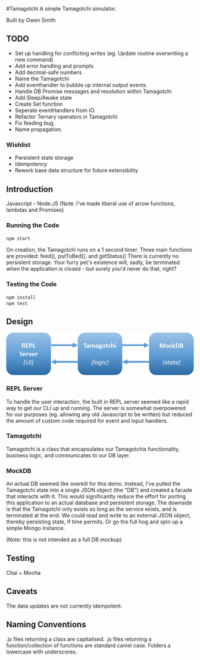 #Tamagotchi
A simple Tamagotchi simulator.

Built by Owen Smith

## TODO
- Set up handling for conflicting writes (eg. Update routine overwriting a new command)
- Add error handling and prompts
- Add decimal-safe numbers
- Name the Tamagotchi
- Add eventhandler to bubble up internal output events.
- Handle DB Promise messages and resolution within Tamagotchi
- Add Sleep/Awake state
- Create Set function
- Seperate eventHandlers from IO.
- Refactor Ternary operators in Tamagotchi
- Fix feeding bug.
- Name propagation.

### Wishlist
- Persistent state storage
- Idempotency
- Rework base data structure for future extensibility


## Introduction
Javascript - Node.JS 
(Note: I've made liberal use of arrow functions, lambdas and Promises)

### Running the Code

`npm start`

On creation, the Tamagotchi runs on a 1 second timer. 
Three main functions are provided: feed(), putToBed(), and getStatus()
There is currently no persistent storage. Your furry pet's existence will, sadly, be terminated when the application is closed - but surely you'd never do that, right?

### Testing the Code

```
npm install
npm test
```

## Design

![Architecture](/doc_assets/architecture.png)

### REPL Server
To handle the user interaction, the built in REPL server seemed like a rapid way to get our CLI up and running.
The server is somewhat overpowered for our purposes (eg. allowing any old Javascript to be written) but reduced the amount of custom code required for event and input handlers.

### Tamagotchi
Tamagotchi is a class that encapsulates our Tamagotchis functionality, business logic, and communicates to our DB layer.

### MockDB
An actual DB seemed like overkill for this demo. Instead, I've pulled the Tamagotchi state into a single JSON object (the "DB") and created a facade that interacts with it. This would significantly reduce the effort for porting this application to an actual database and persistent storage.
The downside is that the Tamagotchi only exists so long as the service exists, and is terminated at the end. 
We could read and write to an external JSON object, thereby persisting state, if time permits. Or go the full hog and spin up a simple Mongo instance. 

(Note: this is not intended as a full DB mockup)

## Testing
Chai + Mocha

## Caveats
The data updates are not currently idempotent. 

## Naming Conventions
.js files returning a class are capitalised.
.js files returning a function/collection of functions are standard camel case.
Folders a lowercase with underscores.
